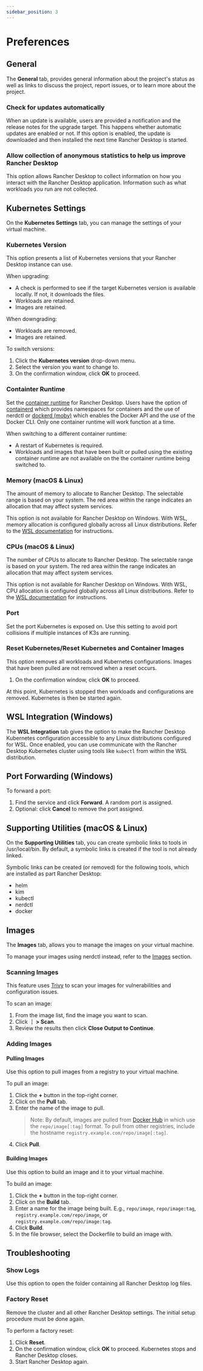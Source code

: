 ```yaml
---
sidebar_position: 3
---
```


# Preferences

## General

The **General** tab, provides general information about the project's status as well as links to discuss the project, report issues, or to learn more about the project.

### Check for updates automatically

When an update is available, users are provided a notification and the release notes for the upgrade target. This happens whether automatic updates are enabled or not. If this option is enabled, the update is downloaded and then installed the next time Rancher Desktop is started.

### Allow collection of anonymous statistics to help us improve Rancher Desktop

This option allows Rancher Desktop to collect information on how you interact with the Rancher Desktop application. Information such as what workloads you run are not collected.

## Kubernetes Settings

On the **Kubernetes Settings** tab, you can manage the settings of your virtual machine.

### Kubernetes Version

This option presents a list of Kubernetes versions that your Rancher Desktop instance can use. 

When upgrading:

- A check is performed to see if the target Kubernetes version is available locally. If not, it downloads the files.
- Workloads are retained.
- Images are retained.

When downgrading:

- Workloads are removed.
- Images are retained.

To switch versions:

1. Click the **Kubernetes version** drop-down menu.
1. Select the version you want to change to.
1. On the confirmation window, click **OK** to proceed.

### Containter Runtime

Set the [container runtime] for Rancher Desktop. Users have the option of [containerd] which provides namespaces for containers and the use of nerdctl or [dockerd (moby)] which enables the Docker API and the use of the Docker CLI. Only one container runtime will work function at a time.

When switching to a different container runtime:

- A restart of Kubernetes is required.
- Workloads and images that have been built or pulled using the existing container runtime are not available on the the container runtime being switched to.

[container runtime]:
https://kubernetes.io/docs/setup/production-environment/container-runtimes/

[containerd]:
https://containerd.io/

[dockerd (moby)]:
https://mobyproject.org/

### Memory (macOS & Linux)

The amount of memory to allocate to Rancher Desktop. The selectable range is based on your system. The red area within the range indicates an allocation that may affect system services.

This option is not available for Rancher Desktop on Windows. With WSL, memory allocation is configured globally across all Linux distributions. Refer to the [WSL documentation] for instructions.

[WSL documentation]:
https://docs.microsoft.com/en-us/windows/wsl/wsl-config#options-for-wslconfig

### CPUs (macOS & Linux)

The number of CPUs to allocate to Rancher Desktop. The selectable range is based on your system. The red area within the range indicates an allocation that may affect system services.

This option is not available for Rancher Desktop on Windows. With WSL, CPU allocation is configured globally across all Linux distributions. Refer to the [WSL documentation] for instructions.

[WSL documentation]:
https://docs.microsoft.com/en-us/windows/wsl/wsl-config#options-for-wslconfig

### Port

Set the port Kubernetes is exposed on. Use this setting to avoid port collisions if multiple instances of K3s are running.

### Reset Kubernetes/Reset Kubernetes and Container Images

This option removes all workloads and Kubernetes configurations. 
Images that have been pulled are not removed when a reset occurs.
1. On the confirmation window, click **OK** to proceed.

At this point, Kubernetes is stopped then workloads and configurations are removed. Kubernetes is then be started again.

## WSL Integration (Windows)

The **WSL Integration** tab gives the option to make the Rancher Desktop Kubernetes configuration accessible to any Linux distributions configured for WSL. Once enabled, you can use communicate with the Rancher Desktop Kubernetes cluster using tools like `kubectl` from within the WSL distribution.

## Port Forwarding (Windows)

To forward a port:

1. Find the service and click **Forward**. A random port is assigned.
1. Optional: click **Cancel** to remove the port assigned.

## Supporting Utilities (macOS & Linux)

On the **Supporting Utilities** tab, you can create symbolic links to tools in /usr/local/bin. By default, a symbolic links is created if the tool is not already linked.

Symbolic links can be created (or removed) for the following tools, which are installed as part Rancher Desktop:

- helm
- kim
- kubectl
- nerdctl
- docker

## Images

The **Images** tab, allows you to manage the images on your virtual machine.

To manage your images using nerdctl instead, refer to the [Images](./images) section.

### Scanning Images

This feature uses [Trivy] to scan your images for vulnerabilities and configuration issues.

To scan an image:

1. From the image list, find the image you want to scan.
1. Click **⋮ > Scan**.
1. Review the results then click **Close Output to Continue**.

[Trivy]:
https://github.com/aquasecurity/trivy

### Adding Images

#### Pulling Images

Use this option to pull images from a registry to your virtual machine.

To pull an image:

1. Click the **+** button in the top-right corner.
1. Click on the **Pull** tab.
1. Enter the name of the image to pull.
    > Note: By default, images are pulled from [Docker Hub] in which use the `repo/image[:tag]` format. To pull from other registries, include the hostname `registry.example.com/repo/image[:tag]`.
1. Click **Pull**.

[Docker Hub]:
https://hub.docker.com/

#### Building Images

Use this option to build an image and it to your virtual machine.

To build an image:

1. Click the **+** button in the top-right corner.
1. Click on the **Build** tab.
1. Enter a name for the image being built. E.g., `repo/image`, `repo/image:tag`, `registry.example.com/repo/image`, or `registry.example.com/repo/image:tag`.
1. Click **Build**.
1. In the file browser, select the Dockerfile to build an image with.

## Troubleshooting

### Show Logs

Use this option to open the folder containing all Rancher Desktop log files.

### Factory Reset

Remove the cluster and all other Rancher Desktop settings. The initial setup procedure must be done again.

To perform a factory reset:

1. Click **Reset**.
1. On the confirmation window, click **OK** to proceed. Kubernetes stops and Rancher Desktop closes.
1. Start Rancher Desktop again.
